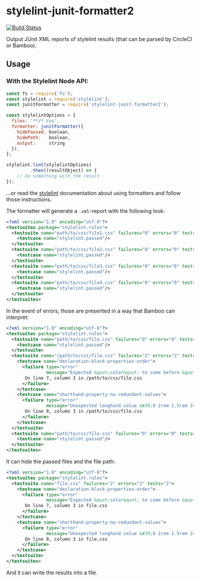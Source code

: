 # stylelint-junit-formatter2

[![Build Status](https://travis-ci.org/eddies/stylelint-junit-formatter.svg?branch=master)](https://travis-ci.org/eddies/stylelint-junit-formatter)

Output JUnit XML reports of stylelint results (that can be parsed by CircleCI or Bamboo).

## Usage

### With the Stylelint Node API:

```javascript
const fs = require('fs');
const stylelint = require('stylelint');
const junitFormatter = require('stylelint-junit-formatter2');

const stylelintOptions = {
  files: '**/*.css',
  formatter: junitFormatter({
    hidePassed: boolean,
    hidePath:   boolean,
    output:     string
  }),
};

stylelint.lint(stylelintOptions)
         .then((resultObject) => {
    // Do something with the result
});


```

…or read the [stylelint](https://github.com/stylelint/stylelint) documentation about using formatters and follow those instructions.

The formatter will generate a `.xml`-report with the following look:
```xml
<?xml version="1.0" encoding="utf-8"?>
<testsuites package="stylelint.rules">
  <testsuite name="path/to/css/file1.css" failures="0" errors="0" tests="1">
    <testcase name="stylelint.passed"/>
  </testsuite>
  <testsuite name="path/to/css/file2.css" failures="0" errors="0" tests="1">
    <testcase name="stylelint.passed"/>
  </testsuite>
  <testsuite name="path/to/css/file3.css" failures="0" errors="0" tests="1">
    <testcase name="stylelint.passed"/>
  </testsuite>
  <testsuite name="path/to/css/file4.css" failures="0" errors="0" tests="1">
    <testcase name="stylelint.passed"/>
  </testsuite>
</testsuites>
```

In the event of errors, those are presented in a way that Bamboo can interpret:
```xml
<?xml version="1.0" encoding="utf-8"?>
<testsuites package="stylelint.rules">
  <testsuite name="path/to/css/file.css" failures="0" errors="0" tests="1">
    <testcase name="stylelint.passed"/>
  </testsuite>
  <testsuite name="/path/to/css/file.css" failures="2" errors="2" tests="2">
    <testcase name="declaration-block-properties-order">
      <failure type="error"
               message="Expected &quot;color&quot; to come before &quot;font-weight&quot; (declaration-block-properties-order)">
       On line 7, column 3 in /path/to/css/file.css
      </failure>
    </testcase>
    <testcase name="shorthand-property-no-redundant-values">
      <failure type="error"
               message="Unexpected longhand value &#39;0 2rem 1.5rem 2rem&#39; instead of &#39;0 2rem 1.5rem&#39; (shorthand-property-no-redundant-values)">
       On line 8, column 3 in /path/to/css/file.css
      </failure>
    </testcase>
  </testsuite>
  <testsuite name="path/to/css/file.css" failures="0" errors="0" tests="1">
    <testcase name="stylelint.passed"/>
  </testsuite>
</testsuites>
```

It can hide the passed files and the file path:

```xml
<?xml version="1.0" encoding="utf-8"?>
<testsuites package="stylelint.rules">
  <testsuite name="file.css" failures="2" errors="2" tests="2">
    <testcase name="declaration-block-properties-order">
      <failure type="error"
               message="Expected &quot;color&quot; to come before &quot;font-weight&quot; (declaration-block-properties-order)">
       On line 7, column 3 in file.css
      </failure>
    </testcase>
    <testcase name="shorthand-property-no-redundant-values">
      <failure type="error"
               message="Unexpected longhand value &#39;0 2rem 1.5rem 2rem&#39; instead of &#39;0 2rem 1.5rem&#39; (shorthand-property-no-redundant-values)">
       On line 8, column 3 in file.css
      </failure>
    </testcase>
  </testsuite>
</testsuites>
```

And it can write the results into a file.
